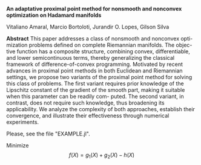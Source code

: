 

**An adaptative proximal point method for nonsmooth and nonconvex optimization on Hadamard manifolds**

Vitaliano Amaral, Marcio Bortoloti, Jurandir O. Lopes, Gilson Silva


**Abstract** This paper addresses a class of nonsmooth and nonconvex opti-
mization problems defined on complete Riemannian manifolds. The objec-
tive function has a composite structure, combining convex, differentiable, and
lower semicontinuous terms, thereby generalizing the classical framework of
difference-of-convex programming. Motivated by recent advances in proximal
point methods in both Euclidean and Riemannian settings, we propose two
variants of the proximal point method for solving this class of problems. The
first variant requires prior knowledge of the Lipschitz constant of the gradient
of the smooth part, making it suitable when this parameter can be readily com-
puted. The second variant, in contrast, does not require such knowledge, thus
broadening its applicability. We analyze the complexity of both approaches,
establish their convergence, and illustrate their effectiveness through numerical
experiments.


Please, see the file "EXAMPLE.jl".


Minimize $$f(X)=g_1(X)+g_2(X)-h(X)$$